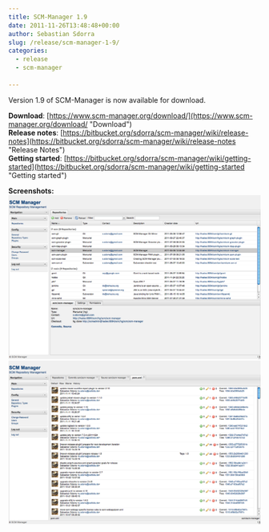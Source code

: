 ```yaml
---
title: SCM-Manager 1.9
date: 2011-11-26T13:48:48+00:00
author: Sebastian Sdorra
slug: /release/scm-manager-1-9/
categories:
  - release
  - scm-manager

---
```

Version 1.9 of SCM-Manager is now available for download.

**Download**: [https://www.scm-manager.org/download/](https://www.scm-manager.org/download/ "Download")  
**Release notes**: [https://bitbucket.org/sdorra/scm-manager/wiki/release-notes](https://bitbucket.org/sdorra/scm-manager/wiki/release-notes "Release Notes")  
**Getting started**: [https://bitbucket.org/sdorra/scm-manager/wiki/getting-started](https://bitbucket.org/sdorra/scm-manager/wiki/getting-started "Getting started")

**Screenshots:**
![](assets/scm-manager-1.9-01.png)
![](assets/scm-manager-1.9-02.png)

